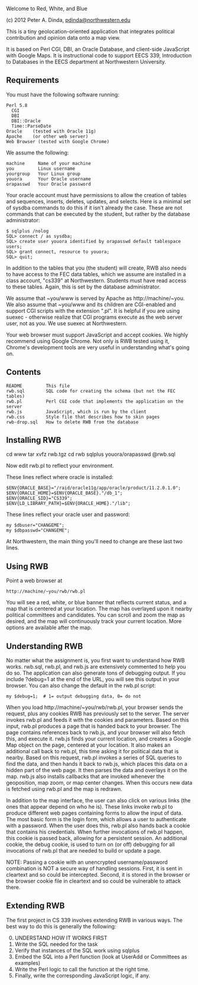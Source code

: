 Welcome to Red, White, and Blue

(c) 2012 Peter A. Dinda, pdinda@northwestern.edu

This is a tiny geolocation-oriented application that integrates
political contribution and opinion data onto a map view.   

It is based on Perl CGI, DBI, an Oracle Database, and client-side
JavaScript with Google Maps.  It is instructional code to support EECS
339, Introduction to Databases in the EECS department at Northwestern
University.

Requirements
------------

You must have the following software running:

    Perl 5.8  
      CGI
      DBI
      DBI::Oracle
      Time::ParseDate
    Oracle    (tested with Oracle 11g)
    Apache    (or other web server)
    Web Browser (tested with Google Chrome)

We assume the following:
   
    machine     Name of your machine
    you         Linux username
    yourgroup   Your Linux group
    youora      Your Oracle username
    orapasswd   Your Oracle password

Your oracle account must have permissions to allow the creation of
tables and sequences, inserts, deletes, updates, and selects.  Here 
is a minimal set of sysdba commands to do this if it isn't already the
case.  These are not commands that can be executed by the 
student, but rather by the database administrator:

    $ sqlplus /nolog
    SQL> connect / as sysdba;
    SQL> create user youora identified by orapasswd default tablespace users;
    SQL> grant connect, resource to youora;
    SQL> quit;

In addition to the tables that you (the student) will create, RWB also
needs to have access to the FEC data tables, which we assume are
installed in a class account, "cs339" at Northwestern.  Students must
have read access to these tables.  Again, this is set by the database
administrator.

We assume that ~you/www is served by Apache as http://machine/~you.
We also assume that ~you/www and its children are CGI-enabled and
support CGI scripts with the extension ".pl".   It is helpful if 
you are using suexec - otherwise realize that CGI programs execute as
the web server user, not as you.   We use suexec at Northwestern.

Your web browser must support JavaScript and accept cookies.  We
highly recommend using Google Chrome.  Not only is RWB tested using it,
Chrome's development tools are very useful in understanding what's 
going on.


Contents
--------

    README         This file
    rwb.sql        SQL code for creating the schema (but not the FEC tables)
    rwb.pl         Perl CGI code that implements the application on the server
    rwb.js         JavaScript, which is run by the client 
    rwb.css        Style file that describes how to skin pages
    rwb-drop.sql   How to delete RWB from the database


Installing RWB
--------------

cd www
tar xvfz rwb.tgz
cd rwb
sqlplus youora/orapasswd @rwb.sql

Now edit rwb.pl to reflect your environment.  

These lines reflect where oracle is installed:

    $ENV{ORACLE_BASE}="/raid/oracle11g/app/oracle/product/11.2.0.1.0";
    $ENV{ORACLE_HOME}=$ENV{ORACLE_BASE}."/db_1";
    $ENV{ORACLE_SID}="CS339";
    $ENV{LD_LIBRARY_PATH}=$ENV{ORACLE_HOME}."/lib";

These lines reflect your oracle user and password:

    my $dbuser="CHANGEME";
    my $dbpasswd="CHANGEME";

At Northwestern, the main thing you'll need to change are these 
last two lines.

Using RWB
---------

Point a web browser at

    http://machine/~you/rwb/rwb.pl

You will see a red, white, or blue banner that reflects current status, 
and a map that is centered at your location.  The map has overlayed 
upon it nearby political committees and candidates.   You can scroll
and zoom the map as desired, and the map will continuously track your
current location.  More options are available after the map.

Understanding RWB
-----------------

No matter what the assignment is, you first want to understand how
RWB works.  rwb.sql, rwb.pl, and rwb.js are extensively commented
to help you do so.   The application can also generate tons of 
debugging output.   If you include ?debug=1 at the end of the URL, 
you will see this output in your browser.  You can also change the
default in the rwb.pl script:

    my $debug=1;  # 1= output debugging data, 0= do not

When you load http://machine/~you/rwb/rwb.pl, your browser sends the
request, plus any cookies RWB has previously set to the server.  The
server invokes rwb.pl and feeds it with the cookies and parameters.
Based on this input, rwb.pl produces a page that is handed back to
your browser.  The page contains references back to rwb.js, and your
browser will also fetch this, and execute it.  rwb.js finds your
current location, and creates a Google Map object on the page,
centered at your location.  It also makes an additional call back to
rwb.pl, this time asking it for political data that is nearby.  Based
on this request, rwb.pl invokes a series of SQL queries to find the
data, and then hands it back to rwb.js, which places this data on a
hidden part of the web page.  It then parses the data and overlays it
on the map.  rwb.js also installs callbacks that are invoked whenever
the geoposition, map zoom, or map center changes.  When this occurs
new data is fetched using rwb.pl and the map is redrawn. 

In addition to the map interface, the user can also click on various
links (the ones that appear depend on who he is).  These links invoke
rwb.pl to produce different web pages containing forms to allow the
input of data.  The most basic form is the login form, which allows a
user to authenticate with a password.  When the user does this, rwb.pl
also hands back a cookie that contains his credentials.  When further
invocations of rwb.pl happen, this cookie is passed back, allowing for
a persistent session.  An additional cookie, the debug cookie, is used
to turn on (or off) debugging for all invocations of rwb.pl that are
needed to build or update a page.

NOTE: Passing a cookie with an unencrypted username/password
combination is NOT a secure way of handling sessions.  First, it is
sent in cleartext and so could be intercepted.  Second, it is stored
in the browser or the browser cookie file in cleartext and so could be
vulnerable to attack there.   


Extending RWB
-------------

The first project in CS 339 involves extending RWB in various
ways.  The best way to do this is generally the following:

0. UNDERSTAND HOW IT WORKS FIRST
1. Write the SQL needed for the task
2. Verify that instances of the SQL work using sqlplus
3. Embed the SQL into a Perl function (look at UserAdd or Committees 
   as examples)
4. Write the Perl logic to call the function at the
   right time.
5. Finally, write the corresponding JavaScript logic, if any.





